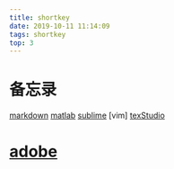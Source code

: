 ```yaml
---
title: shortkey
date: 2019-10-11 11:14:09
tags: shortkey
top: 3
---
```

# 备忘录
[markdown](./2019/08/21/shortkey_markdown)
[matlab](./2019/09/08/shortkey_matlab)
[sublime](./2019/09/08/shortkey_sublime)
[vim]
[texStudio](./2019/09/08/shortkey_texlive)
# [adobe](https://helpx.adobe.com/cn/acrobat/using/keyboard-shortcuts.html)
